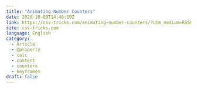 ```yaml
---
title: "Animating Number Counters"
date: 2020-10-09T14:46:10Z
link: https://css-tricks.com/animating-number-counters/?utm_medium=RSS&utm_source=news.12bit.vn
site: css-tricks.com
language: English
category:
  - Article
  - @property
  - calc
  - content
  - counters
  - keyframes
draft: false
---
```

